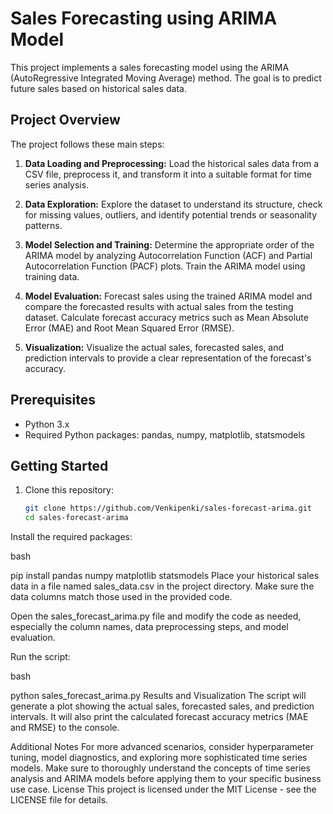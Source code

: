 # Sales Forecasting using ARIMA Model

This project implements a sales forecasting model using the ARIMA (AutoRegressive Integrated Moving Average) method. The goal is to predict future sales based on historical sales data.

## Project Overview

The project follows these main steps:

1. **Data Loading and Preprocessing:** Load the historical sales data from a CSV file, preprocess it, and transform it into a suitable format for time series analysis.

2. **Data Exploration:** Explore the dataset to understand its structure, check for missing values, outliers, and identify potential trends or seasonality patterns.

3. **Model Selection and Training:** Determine the appropriate order of the ARIMA model by analyzing Autocorrelation Function (ACF) and Partial Autocorrelation Function (PACF) plots. Train the ARIMA model using training data.

4. **Model Evaluation:** Forecast sales using the trained ARIMA model and compare the forecasted results with actual sales from the testing dataset. Calculate forecast accuracy metrics such as Mean Absolute Error (MAE) and Root Mean Squared Error (RMSE).

5. **Visualization:** Visualize the actual sales, forecasted sales, and prediction intervals to provide a clear representation of the forecast's accuracy.

## Prerequisites

- Python 3.x
- Required Python packages: pandas, numpy, matplotlib, statsmodels

## Getting Started

1. Clone this repository:

   ```bash
   git clone https://github.com/Venkipenki/sales-forecast-arima.git
   cd sales-forecast-arima
Install the required packages:

bash

pip install pandas numpy matplotlib statsmodels
Place your historical sales data in a file named sales_data.csv in the project directory. Make sure the data columns match those used in the provided code.

Open the sales_forecast_arima.py file and modify the code as needed, especially the column names, data preprocessing steps, and model evaluation.

Run the script:

bash

python sales_forecast_arima.py
Results and Visualization
The script will generate a plot showing the actual sales, forecasted sales, and prediction intervals. It will also print the calculated forecast accuracy metrics (MAE and RMSE) to the console.

Additional Notes
For more advanced scenarios, consider hyperparameter tuning, model diagnostics, and exploring more sophisticated time series models.
Make sure to thoroughly understand the concepts of time series analysis and ARIMA models before applying them to your specific business use case.
License
This project is licensed under the MIT License - see the LICENSE file for details.
